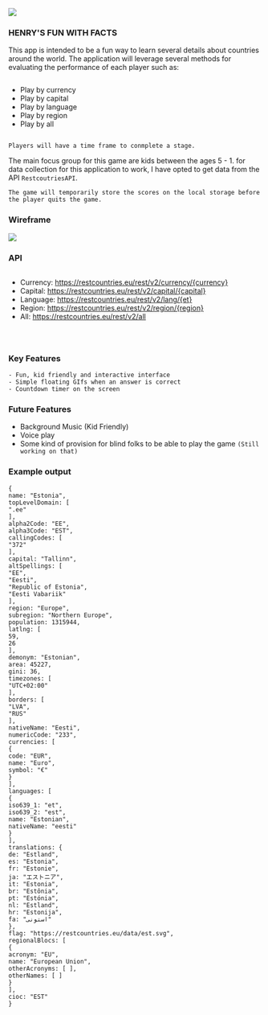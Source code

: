 ![](https://imgur.com/aJie6RM.png)
### HENRY'S FUN WITH FACTS

This app is intended to be a fun way to learn several details about countries around the world. The application will leverage several methods for evaluating the performance of each player such as:
```
```
- Play by currency
- Play by capital
- Play by language
- Play by region
- Play by all
```
```
```
Players will have a time frame to conmplete a stage.
```
The main focus group for this game are kids between the ages 5 - 1. for data collection for this application to work, I have opted to get data from the API `RestcoutriesAPI`.

```
The game will temporarily store the scores on the local storage before the player quits the game.
```

### Wireframe
![](https://imgur.com/MTbA1uv.png)


### API 
```
```
- Currency: https://restcountries.eu/rest/v2/currency/{currency}
- Capital: https://restcountries.eu/rest/v2/capital/{capital}
- Language: https://restcountries.eu/rest/v2/lang/{et}
- Region: https://restcountries.eu/rest/v2/region/{region}
- All: https://restcountries.eu/rest/v2/all
```



```
### Key Features
```
- Fun, kid friendly and interactive interface
- Simple floating GIfs when an answer is correct
- Countdown timer on the screen
```

### Future Features
- Background Music (Kid Friendly)
- Voice play
- Some kind of provision for blind folks to be able to play the game `(Still working on that)`



### Example output
```
{
name: "Estonia",
topLevelDomain: [
".ee"
],
alpha2Code: "EE",
alpha3Code: "EST",
callingCodes: [
"372"
],
capital: "Tallinn",
altSpellings: [
"EE",
"Eesti",
"Republic of Estonia",
"Eesti Vabariik"
],
region: "Europe",
subregion: "Northern Europe",
population: 1315944,
latlng: [
59,
26
],
demonym: "Estonian",
area: 45227,
gini: 36,
timezones: [
"UTC+02:00"
],
borders: [
"LVA",
"RUS"
],
nativeName: "Eesti",
numericCode: "233",
currencies: [
{
code: "EUR",
name: "Euro",
symbol: "€"
}
],
languages: [
{
iso639_1: "et",
iso639_2: "est",
name: "Estonian",
nativeName: "eesti"
}
],
translations: {
de: "Estland",
es: "Estonia",
fr: "Estonie",
ja: "エストニア",
it: "Estonia",
br: "Estônia",
pt: "Estónia",
nl: "Estland",
hr: "Estonija",
fa: "استونی"
},
flag: "https://restcountries.eu/data/est.svg",
regionalBlocs: [
{
acronym: "EU",
name: "European Union",
otherAcronyms: [ ],
otherNames: [ ]
}
],
cioc: "EST"
}
```